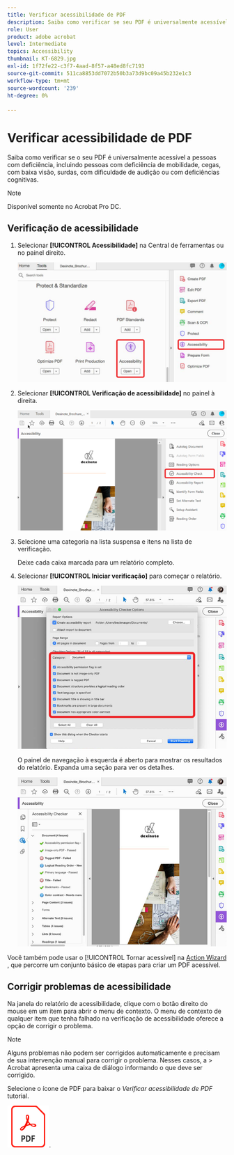 ```yaml
---
title: Verificar acessibilidade de PDF
description: Saiba como verificar se seu PDF é universalmente acessível a pessoas com deficiência
role: User
product: adobe acrobat
level: Intermediate
topics: Accessibility
thumbnail: KT-6829.jpg
exl-id: 1f72fe22-c3f7-4aad-8f57-a48ed8fc7193
source-git-commit: 511ca8853dd7072b50b3a73d9bc09a45b232e1c3
workflow-type: tm+mt
source-wordcount: '239'
ht-degree: 0%

---
```


# Verificar acessibilidade de PDF

Saiba como verificar se o seu PDF é universalmente acessível a pessoas com deficiência, incluindo pessoas com deficiência de mobilidade, cegas, com baixa visão, surdas, com dificuldade de audição ou com deficiências cognitivas.

>[!NOTE]
>
>Disponível somente no Acrobat Pro DC.

## Verificação de acessibilidade

1. Selecionar **[!UICONTROL Acessibilidade]** na Central de ferramentas ou no painel direito.

   ![Etapa 1 de acessibilidade](../assets/Accessibility_1.png)

1. Selecionar **[!UICONTROL Verificação de acessibilidade]** no painel à direita.

   ![Etapa 2 de acessibilidade](../assets/Accessibility_2.png)

1. Selecione uma categoria na lista suspensa e itens na lista de verificação.

   Deixe cada caixa marcada para um relatório completo.

1. Selecionar **[!UICONTROL Iniciar verificação]** para começar o relatório.

   ![Etapa 3 de acessibilidade](../assets/Accessibility_3.png)

   O painel de navegação à esquerda é aberto para mostrar os resultados do relatório. Expanda uma seção para ver os detalhes.

   ![Etapa 4 de acessibilidade](../assets/Accessibility_4.png)

Você também pode usar o [!UICONTROL Tornar acessível] na [Action Wizard](https://experienceleague.adobe.com/docs/document-cloud-learn/acrobat-learning/advanced-tasks/action.html) , que percorre um conjunto básico de etapas para criar um PDF acessível.

## Corrigir problemas de acessibilidade

Na janela do relatório de acessibilidade, clique com o botão direito do mouse em um item para abrir o menu de contexto. O menu de contexto de qualquer item que tenha falhado na verificação de acessibilidade oferece a opção de corrigir o problema.

>[!NOTE]
>
>Alguns problemas não podem ser corrigidos automaticamente e precisam de sua intervenção manual para corrigir o problema. Nesses casos, a > Acrobat apresenta uma caixa de diálogo informando o que deve ser corrigido.

Selecione o ícone de PDF para baixar o *Verificar acessibilidade de PDF* tutorial.

[![Tutorial sobre acessibilidade de download](../assets/acrobat_PDF_96.png)](../assets/AcrobatDCAccessible.pdf).
